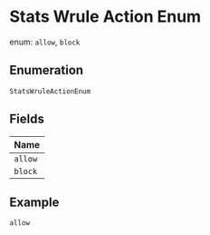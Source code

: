 
# Stats Wrule Action Enum

enum: `allow`, `block`

## Enumeration

`StatsWruleActionEnum`

## Fields

| Name |
|  --- |
| `allow` |
| `block` |

## Example

```
allow
```

